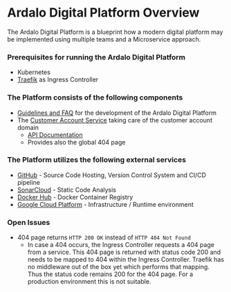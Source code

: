 # Ardalo Digital Platform Overview
The Ardalo Digital Platform is a blueprint how a modern digital platform may be implemented
using multiple teams and a Microservice approach.

### Prerequisites for running the Ardalo Digital Platform
* Kubernetes
* [Traefik](https://traefik.io/traefik/) as Ingress Controller

### The Platform consists of the following components
* [Guidelines and FAQ](https://github.com/ardalo/digital-platform-development-guide) for the development of the Ardalo Digital Platform
* The [Customer Account Service](https://github.com/ardalo/adp-customer-account-service) taking care of the customer account domain
  * [API Documentation](http://35.193.141.187/internal/adp-customer-account-service/swagger-ui/)
  * Provides also the global 404 page

### The Platform utilizes the following external services
* [GitHub](https://github.com/ardalo?tab=repositories) - Source Code Hosting, Version Control System and CI/CD pipeline
* [SonarCloud](https://sonarcloud.io/organizations/ardalo/projects) - Static Code Analysis
* [Docker Hub](https://hub.docker.com/u/ardalo) - Docker Container Registry
* [Google Cloud Platform](https://cloud.google.com/?hl=de) - Infrastructure / Runtime environment

### Open Issues
* 404 page returns `HTTP 200 OK` instead of `HTTP 404 Not Found`
  * In case a 404 occurs, the Ingress Controller requests a 404 page from a service. This 404 page is
    returned with status code 200 and needs to be mapped to 404 within the Ingress Controller. Traefik
    has no middleware out of the box yet which performs that mapping. Thus the status code remains 200
    for the 404 page. For a production environment this is not suitable.
